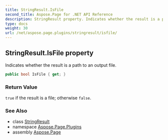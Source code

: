 ```yaml
---
title: StringResult.IsFile
second_title: Aspose.Page for .NET API Reference
description: StringResult property. Indicates whether the result is a path to an output file
type: docs
weight: 30
url: /net/aspose.page.plugins/stringresult/isfile/
---
```

## StringResult.IsFile property

Indicates whether the result is a path to an output file.

```csharp
public bool IsFile { get; }
```

### Return Value

`true` if the result is a file; otherwise `false`.

### See Also

* class [StringResult](../)
* namespace [Aspose.Page.Plugins](../../stringresult/)
* assembly [Aspose.Page](../../../)


